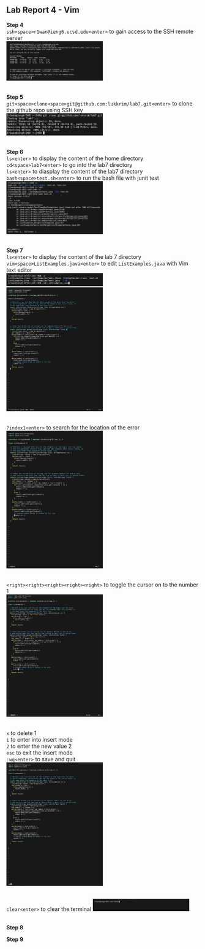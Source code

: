## Lab Report 4 - Vim
**Step 4**<br>
`ssh<space>r1wan@ieng6.ucsd.edu<enter>` to gain access to the SSH remote server<br>
<img src = "step4.png" width = 50% height = 50%><br><br>

**Step 5**<br>
`git<space>clone<space>git@github.com:lukkrim/lab7.git<enter>` to clone the github repo using SSH key<br>
<img src = "step5.png" width = 50% height = 50%><br><br>

**Step 6**<br>
`ls<enter>` to display the content of the home directory<br> 
`cd<space>lab7<enter>` to go into the lab7 directory<br>
`ls<enter>` to diasplay the content of the lab7 directory<br>
`bash<space>test.sh<enter>` to run the bash file with junit test<br>
<img src = "step6.png" width = 50% height = 50%><br><br>

**Step 7**<br>
`ls<enter>` to display the content of the lab 7 directory<br>
`vim<space>ListExamples.java<enter>` to edit `ListExamples.java` with Vim text editor<br>
<img src = "step7_1.png" width = 50% height = 50%><br>
<img src = "step7_2.png" width = 50% height = 50%><br><br>

`?index1<enter>` to search for the location of the error<br>
<img src = "step7_3.png" width = 50% height = 50%><br><br>

`<right><right><right><right><right>` to toggle the cursor on to the number 1<br>
<img src = "step7_4.png" width = 50% height = 50%><br><br>

`x` to delete 1<br>
`i` to enter into insert mode<br>
`2` to enter the new value 2<br>
`esc` to exit the insert mode<br>
`:wq<enter>` to save and quit<br>
<img src = "step7_5.png" width = 50% height = 50%><br><br>

`clear<enter>` to clear the terminal
<img src = "step7_6.png" width = 50% height = 50%><br><br>

**Step 8**<br>

**Step 9**<br>

